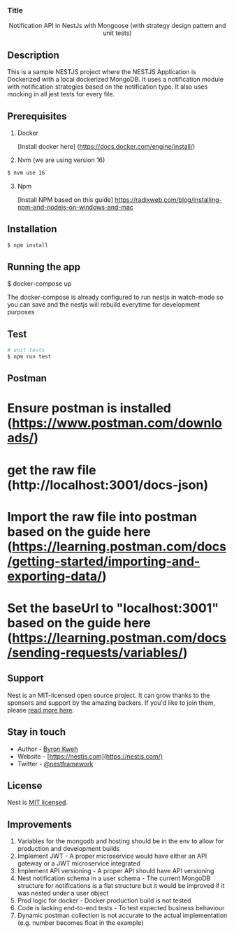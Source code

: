 ### Title

  <p align="center"> Notification API in NestJs with Mongoose (with strategy design pattern and unit tests)
</p>

## Description

This is a sample NESTJS project where the NESTJS Application is Dockerized with a local dockerized MongoDB. It uses a notification module with notification strategies based on the notification type. It also uses mocking in all jest tests for every file.

## Prerequisites

1. Docker

   [Install docker here] (https://docs.docker.com/engine/install/)

2. Nvm (we are using version 16)

```bash
$ nvm use 16
```

3. Npm

   [Install NPM based on this guide] https://radixweb.com/blog/installing-npm-and-nodejs-on-windows-and-mac

## Installation

```bash
$ npm install
```

## Running the app

$ docker-compose up

The docker-compose is already configured to run nestjs in watch-mode so you can save and the nestjs will rebuild everytime for development purposes

## Test

```bash
# unit tests
$ npm run test

```

## Postman

# Ensure postman is installed (https://www.postman.com/downloads/)

# get the raw file (http://localhost:3001/docs-json)

# Import the raw file into postman based on the guide here (https://learning.postman.com/docs/getting-started/importing-and-exporting-data/)

# Set the baseUrl to "localhost:3001" based on the guide here (https://learning.postman.com/docs/sending-requests/variables/)

## Support

Nest is an MIT-licensed open source project. It can grow thanks to the sponsors and support by the amazing backers. If you'd like to join them, please [read more here](https://docs.nestjs.com/support).

## Stay in touch

- Author - [Byron Kweh](https://github.com/ByronKweh/)
- Website - [https://nestjs.com](https://nestjs.com/)
- Twitter - [@nestframework](https://twitter.com/nestframework)

## License

Nest is [MIT licensed](LICENSE).

## Improvements

1. Variables for the mongodb and hosting should be in the env to allow for production and development builds
2. Implement JWT - A proper microservice would have either an API gateway or a JWT microservice integrated
3. Implement API versioning - A proper API should have API versioning
4. Nest notification schema in a user schema - The current MongoDB structure for notifications is a flat structure but it would be improved if it was nested under a user object
5. Prod logic for docker - Docker production build is not tested
6. Code is lacking end-to-end tests - To test expected business behaviour
7. Dynamic postman collection is not accurate to the actual implementation (e.g. number becomes float in the example)
